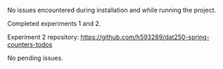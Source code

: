 No issues encountered during installation and while running the project.

Completed experiments 1 and 2.

Experiment 2 repository: https://github.com/h593289/dat250-spring-counters-todos

No pending issues.
